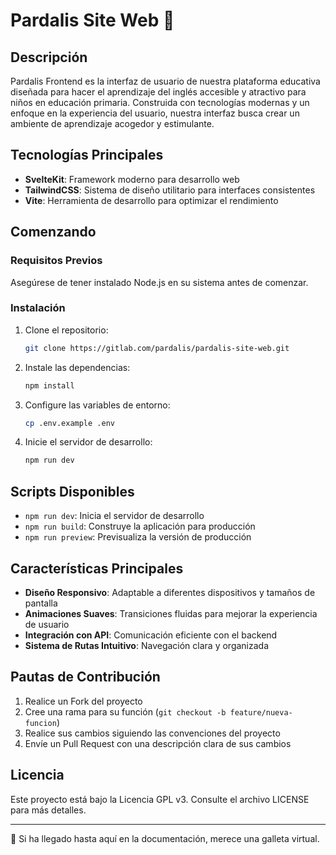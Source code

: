 #  Pardalis Site Web 🎨

## Descripción

Pardalis Frontend es la interfaz de usuario de nuestra plataforma educativa diseñada para hacer el aprendizaje del inglés accesible y atractivo para niños en educación primaria. Construida con tecnologías modernas y un enfoque en la experiencia del usuario, nuestra interfaz busca crear un ambiente de aprendizaje acogedor y estimulante.

## Tecnologías Principales

- **SvelteKit**: Framework moderno para desarrollo web
- **TailwindCSS**: Sistema de diseño utilitario para interfaces consistentes
- **Vite**: Herramienta de desarrollo para optimizar el rendimiento

## Comenzando

### Requisitos Previos

Asegúrese de tener instalado Node.js en su sistema antes de comenzar.

### Instalación

1. Clone el repositorio:
   ```bash
   git clone https://gitlab.com/pardalis/pardalis-site-web.git
   ```

2. Instale las dependencias:
   ```bash
   npm install
   ```

3. Configure las variables de entorno:
   ```bash
   cp .env.example .env
   ```

4. Inicie el servidor de desarrollo:
   ```bash
   npm run dev
   ```

## Scripts Disponibles

- `npm run dev`: Inicia el servidor de desarrollo
- `npm run build`: Construye la aplicación para producción
- `npm run preview`: Previsualiza la versión de producción

## Características Principales

- **Diseño Responsivo**: Adaptable a diferentes dispositivos y tamaños de pantalla
- **Animaciones Suaves**: Transiciones fluidas para mejorar la experiencia de usuario
- **Integración con API**: Comunicación eficiente con el backend
- **Sistema de Rutas Intuitivo**: Navegación clara y organizada

## Pautas de Contribución

1. Realice un Fork del proyecto
2. Cree una rama para su función (`git checkout -b feature/nueva-funcion`)
3. Realice sus cambios siguiendo las convenciones del proyecto
4. Envíe un Pull Request con una descripción clara de sus cambios

## Licencia

Este proyecto está bajo la Licencia GPL v3. Consulte el archivo LICENSE para más detalles.

---

🍪 Si ha llegado hasta aquí en la documentación, merece una galleta virtual.